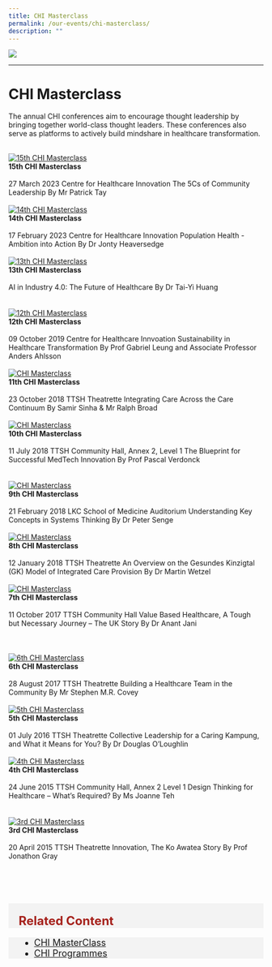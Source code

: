 ```yaml
---
title: CHI Masterclass
permalink: /our-events/chi-masterclass/
description: ""
---
```

![](/images/Healthcare%20InnoMatch%202022.png)

---
# CHI Masterclass 
The annual CHI conferences aim to encourage thought leadership by bringing together world-class thought leaders. These conferences also serve as platforms to actively build mindshare in healthcare transformation.

<br>
<div class="row">
<div class="col"> 
<a href="/initiatives/strategic-national-projects/gobusiness"><img alt="15th CHI Masterclass" src="/images/Masterclass/15%20masterclass_patrick.jpg"></a><br>
		<div class="header"><b>15th CHI Masterclass </b></div><br>
		<div class="para">27 March 2023
Centre for Healthcare Innovation
The 5Cs of Community Leadership
By Mr Patrick Tay
</div>
<br>

</div>
	<div class="col"> 
<a href="/initiatives/strategic-national-projects/codex"><img alt="14th CHI Masterclass" src="/images/Masterclass/14%20masterclass_jonty.jpg"></a><br>
	<div class="header"><b>14th CHI Masterclass</b></div><br>
	<div class="para">17 February 2023
Centre for Healthcare Innovation
Population Health - Ambition into Action
By Dr Jonty Heaversedge
</div>
<br>

</div>
	<div class="col"> 
<a href="/initiatives/strategic-national-projects/e-payments"><img alt="13th CHI Masterclass" src="/images/Masterclass/13th%20chi%20masterclass.png"></a><br>
	<div class="header"><b>13th CHI Masterclass</b></div><br>
	<div class="para">AI in Industry 4.0: The Future of Healthcare  
By Dr Tai-Yi Huang
</div>
<br></div></div>

<br>
<div class="row">
<div class="col"> 
<a href="/initiatives/strategic-national-projects/gobusiness"><img alt="12th CHI Masterclass" src="/images/Masterclass/12th%20masterclass.png"></a><br>
		<div class="header"><b>12th CHI Masterclass </b></div><br>
		<div class="para">09 October 2019
Centre for Healthcare Innvoation
Sustainability in Healthcare Transformation
By Prof Gabriel Leung and Associate Professor Anders Ahlsson
</div>
<br>

</div>
	<div class="col"> 
<a href="/initiatives/strategic-national-projects/codex"><img alt="CHI Masterclass" src="/images/Masterclass/11th-chi-masterclass-image.png"></a><br>
	<div class="header"><b>11th CHI Masterclass</b></div><br>
	<div class="para">23 October 2018
TTSH Theatrette
Integrating Care Across the Care Continuum
By Samir Sinha &amp; Mr Ralph Broad
</div>
<br>

</div>
	<div class="col"> 
<a href="/initiatives/strategic-national-projects/e-payments"><img alt="CHI Masterclass" src="/images/Masterclass/10th-chi-masterclass-image.png"></a><br>
	<div class="header"><b>10th CHI Masterclass</b></div><br>
	<div class="para">11 July 2018
TTSH Community Hall, Annex 2, Level 1
The Blueprint for Successful MedTech Innovation
By Prof Pascal Verdonck
</div>
<br></div></div>

<br>
<div class="row">
<div class="col"> 
<a href="/initiatives/strategic-national-projects/gobusiness"><img alt="CHI Masterclass" src="/images/Masterclass/9th-chi-masterclasses-image.png"></a><br>
		<div class="header"><b>9th CHI Masterclass </b></div><br>
		<div class="para">21 February 2018
LKC School of Medicine Auditorium
Understanding Key Concepts in Systems Thinking
By Dr Peter Senge
</div>
<br>

</div>
	<div class="col"> 
<a href="/initiatives/strategic-national-projects/codex"><img alt="CHI Masterclass" src="/images/Masterclass/8th-chi-masterclass-image.png"></a><br>
	<div class="header"><b>8th CHI Masterclass</b></div><br>
	<div class="para">12 January 2018
TTSH Theatrette
An Overview on the Gesundes Kinzigtal (GK) Model of Integrated Care Provision
By Dr Martin Wetzel
</div>
<br>

</div>
	<div class="col"> 
<a href="/initiatives/strategic-national-projects/e-payments"><img alt="CHI Masterclass" src="/images/Masterclass/7th_events_masterclasses.jpg"></a><br>
	<div class="header"><b>7th CHI Masterclass</b></div><br>
	<div class="para">11 October 2017
TTSH Community Hall
Value Based Healthcare, A Tough but Necessary Journey – The UK Story
By Dr Anant Jani​

</div>
<br></div></div>


<div class="col">
</div>
<br>
<br>
<div class="row">
<div class="col"> 
<a href="/initiatives/strategic-national-projects/gobusiness"><img alt="6th CHI Masterclass" src="/images/Masterclass/6th_events_masterclasses.jpg"></a><br>
		<div class="header"><b>6th CHI Masterclass </b></div><br>
		<div class="para">28 August 2017
TTSH Theatrette
Building a Healthcare Team in the Community
By Mr Stephen M.R. Covey
</div>
<br>

</div>
	<div class="col"> 
<a href="/initiatives/strategic-national-projects/codex"><img alt="5th CHI Masterclass" src="/images/Masterclass/5th_events_masterclasses.jpg"></a><br>
	<div class="header"><b>5th CHI Masterclass</b></div><br>
	<div class="para">01 July 2016
TTSH Theatrette
Collective Leadership for a Caring Kampung, and What it Means for You?
By Dr Douglas O’Loughlin

</div>
<br>

</div>
	<div class="col"> 
<a href="/initiatives/strategic-national-projects/e-payments"><img alt="4th CHI Masterclass" src="/images/Masterclass/4th_events_masterclasses.jpg"></a><br>
	<div class="header"><b>4th CHI Masterclass</b></div><br>
	<div class="para">24 June 2015
TTSH Community Hall, Annex 2 Level 1
Design Thinking for Healthcare – What’s Required?
By Ms Joanne Teh
</div>
<br></div></div>

<br>
<div class="row">
<div class="col"> 
<a href="/initiatives/strategic-national-projects/gobusiness"><img alt="3rd CHI Masterclass" src="/images/Masterclass/3rd_events_masterclasses.jpg"></a><br>
		<div class="header"><b>3rd CHI Masterclass </b></div><br>
		<div class="para">20 April 2015
TTSH Theatrette
Innovation, The Ko Awatea Story
By Prof Jonathon Gray

</div>
<br>

</div>
	<div class="col"> 
<br>
	<div class="header"><b></b></div><br>
	<div class="para">
</div>


</div>
	<div class="col"> 
<br>
	<div class="header"><b></b></div><br>
	<div class="para">
</div>
</div></div>


<div class="col">
</div>

<div style="font-size:24px; font-weight: 700; color: #a6221c; background-color: #f3f3f3; padding: 20px 0px 0px 20px;" class="row"> Related Content</div>

<div style="font-size:18px ;background-color: #f3f3f3; padding: 0px 25px 0px 20px;" class="row">
	<ul>
		<li><a href="test">CHI MasterClass</a></li>
	<li><a href="test">CHI Programmes</a></li>
			</ul>
</div>